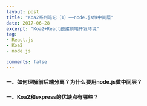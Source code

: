 ```yaml
---
layout: post
title: "Koa2系列笔记（1）——node.js做中间层"
date: 2017-06-28
excerpt: "Koa2+React搭建前端开发环境"
tag:
- React.js
- Koa2
- node.js

comments: false
---
```





#### 一、如何理解前后端分离？为什么要用node.js做中间层？




#### 一、Koa2和express的优缺点有哪些？

	




